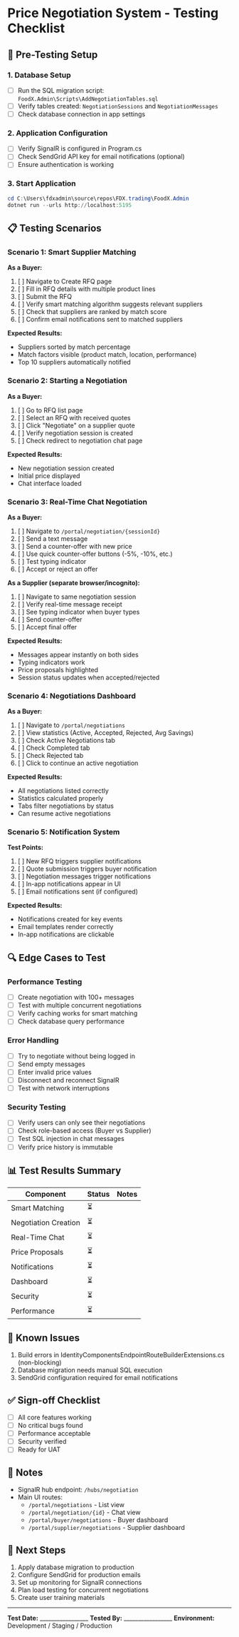 # Price Negotiation System - Testing Checklist

## 🚀 Pre-Testing Setup

### 1. Database Setup
- [ ] Run the SQL migration script: `FoodX.Admin\Scripts\AddNegotiationTables.sql`
- [ ] Verify tables created: `NegotiationSessions` and `NegotiationMessages`
- [ ] Check database connection in app settings

### 2. Application Configuration
- [ ] Verify SignalR is configured in Program.cs
- [ ] Check SendGrid API key for email notifications (optional)
- [ ] Ensure authentication is working

### 3. Start Application
```powershell
cd C:\Users\fdxadmin\source\repos\FDX.trading\FoodX.Admin
dotnet run --urls http://localhost:5195
```

## 📋 Testing Scenarios

### Scenario 1: Smart Supplier Matching
**As a Buyer:**
1. [ ] Navigate to Create RFQ page
2. [ ] Fill in RFQ details with multiple product lines
3. [ ] Submit the RFQ
4. [ ] Verify smart matching algorithm suggests relevant suppliers
5. [ ] Check that suppliers are ranked by match score
6. [ ] Confirm email notifications sent to matched suppliers

**Expected Results:**
- Suppliers sorted by match percentage
- Match factors visible (product match, location, performance)
- Top 10 suppliers automatically notified

### Scenario 2: Starting a Negotiation
**As a Buyer:**
1. [ ] Go to RFQ list page
2. [ ] Select an RFQ with received quotes
3. [ ] Click "Negotiate" on a supplier quote
4. [ ] Verify negotiation session is created
5. [ ] Check redirect to negotiation chat page

**Expected Results:**
- New negotiation session created
- Initial price displayed
- Chat interface loaded

### Scenario 3: Real-Time Chat Negotiation
**As a Buyer:**
1. [ ] Navigate to `/portal/negotiation/{sessionId}`
2. [ ] Send a text message
3. [ ] Send a counter-offer with new price
4. [ ] Use quick counter-offer buttons (-5%, -10%, etc.)
5. [ ] Test typing indicator
6. [ ] Accept or reject an offer

**As a Supplier (separate browser/incognito):**
1. [ ] Navigate to same negotiation session
2. [ ] Verify real-time message receipt
3. [ ] See typing indicator when buyer types
4. [ ] Send counter-offer
5. [ ] Accept final offer

**Expected Results:**
- Messages appear instantly on both sides
- Typing indicators work
- Price proposals highlighted
- Session status updates when accepted/rejected

### Scenario 4: Negotiations Dashboard
**As a Buyer:**
1. [ ] Navigate to `/portal/negotiations`
2. [ ] View statistics (Active, Accepted, Rejected, Avg Savings)
3. [ ] Check Active Negotiations tab
4. [ ] Check Completed tab
5. [ ] Check Rejected tab
6. [ ] Click to continue an active negotiation

**Expected Results:**
- All negotiations listed correctly
- Statistics calculated properly
- Tabs filter negotiations by status
- Can resume active negotiations

### Scenario 5: Notification System
**Test Points:**
1. [ ] New RFQ triggers supplier notifications
2. [ ] Quote submission triggers buyer notification
3. [ ] Negotiation messages trigger notifications
4. [ ] In-app notifications appear in UI
5. [ ] Email notifications sent (if configured)

**Expected Results:**
- Notifications created for key events
- Email templates render correctly
- In-app notifications are clickable

## 🔍 Edge Cases to Test

### Performance Testing
- [ ] Create negotiation with 100+ messages
- [ ] Test with multiple concurrent negotiations
- [ ] Verify caching works for smart matching
- [ ] Check database query performance

### Error Handling
- [ ] Try to negotiate without being logged in
- [ ] Send empty messages
- [ ] Enter invalid price values
- [ ] Disconnect and reconnect SignalR
- [ ] Test with network interruptions

### Security Testing
- [ ] Verify users can only see their negotiations
- [ ] Check role-based access (Buyer vs Supplier)
- [ ] Test SQL injection in chat messages
- [ ] Verify price history is immutable

## 📊 Test Results Summary

| Component | Status | Notes |
|-----------|--------|-------|
| Smart Matching | ⏳ | |
| Negotiation Creation | ⏳ | |
| Real-Time Chat | ⏳ | |
| Price Proposals | ⏳ | |
| Notifications | ⏳ | |
| Dashboard | ⏳ | |
| Security | ⏳ | |
| Performance | ⏳ | |

## 🐛 Known Issues
1. Build errors in IdentityComponentsEndpointRouteBuilderExtensions.cs (non-blocking)
2. Database migration needs manual SQL execution
3. SendGrid configuration required for email notifications

## ✅ Sign-off Checklist
- [ ] All core features working
- [ ] No critical bugs found
- [ ] Performance acceptable
- [ ] Security verified
- [ ] Ready for UAT

## 📝 Notes
- SignalR hub endpoint: `/hubs/negotiation`
- Main UI routes:
  - `/portal/negotiations` - List view
  - `/portal/negotiation/{id}` - Chat view
  - `/portal/buyer/negotiations` - Buyer dashboard
  - `/portal/supplier/negotiations` - Supplier dashboard

## 🚦 Next Steps
1. Apply database migration to production
2. Configure SendGrid for production emails
3. Set up monitoring for SignalR connections
4. Plan load testing for concurrent negotiations
5. Create user training materials

---
**Test Date:** _________________
**Tested By:** _________________
**Environment:** Development / Staging / Production